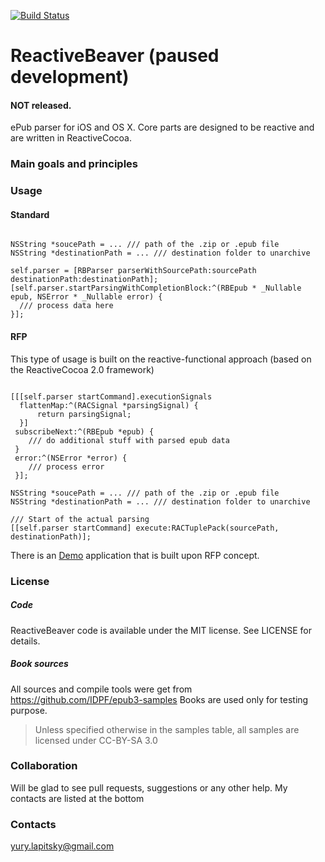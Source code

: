 [![Build    Status](https://travis-ci.org/skyylex/ReactiveBeaver.svg?branch=master)](https://travis-ci.org/skyylex/ReactiveBeaver)

# ReactiveBeaver (paused development)
#### NOT released.
ePub parser for iOS and OS X.
Core parts are designed to be reactive and are written in ReactiveCocoa.

### Main goals and principles

### Usage
#### Standard

```objc

NSString *soucePath = ... /// path of the .zip or .epub file
NSString *destinationPath = ... /// destination folder to unarchive

self.parser = [RBParser parserWithSourcePath:sourcePath destinationPath:destinationPath];
[self.parser.startParsingWithCompletionBlock:^(RBEpub * _Nullable epub, NSError * _Nullable error) {
  /// process data here
}];

```
#### RFP
This type of usage is built on the reactive-functional approach (based on the ReactiveCocoa 2.0 framework)

```objc

[[[self.parser startCommand].executionSignals
  flattenMap:^(RACSignal *parsingSignal) {
      return parsingSignal;
  }]
 subscribeNext:^(RBEpub *epub) {
    /// do additional stuff with parsed epub data
 }
 error:^(NSError *error) {
    /// process error
 }];

NSString *soucePath = ... /// path of the .zip or .epub file
NSString *destinationPath = ... /// destination folder to unarchive

/// Start of the actual parsing
[[self.parser startCommand] execute:RACTuplePack(sourcePath, destinationPath)];
```

There is an [Demo](https://github.com/skyylex/ReactiveBeaver/tree/master/ReactiveBeaver-Demo) application that is built upon RFP concept.

### License
##### Code
ReactiveBeaver code is available under the MIT license. See LICENSE for details.

##### Book sources
All sources and compile tools were get from https://github.com/IDPF/epub3-samples
Books are used only for testing purpose.
> Unless specified otherwise in the samples table, all samples are licensed under CC-BY-SA 3.0

### Collaboration
Will be glad to see pull requests, suggestions or any other help. My contacts are listed at the bottom

### Contacts
yury.lapitsky@gmail.com
